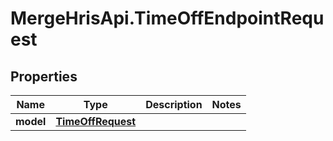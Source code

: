 # MergeHrisApi.TimeOffEndpointRequest

## Properties

Name | Type | Description | Notes
------------ | ------------- | ------------- | -------------
**model** | [**TimeOffRequest**](TimeOffRequest.md) |  | 


